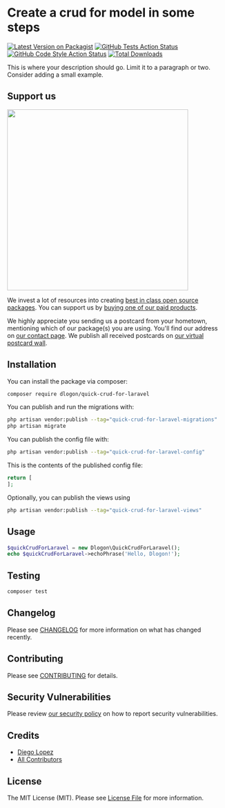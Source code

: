 # Create a crud for model in some steps

[![Latest Version on Packagist](https://img.shields.io/packagist/v/dlogon/quick-crud-for-laravel.svg?style=flat-square)](https://packagist.org/packages/dlogon/quick-crud-for-laravel)
[![GitHub Tests Action Status](https://img.shields.io/github/actions/workflow/status/dlogon/quick-crud-for-laravel/run-tests.yml?branch=main&label=tests&style=flat-square)](https://github.com/dlogon/quick-crud-for-laravel/actions?query=workflow%3Arun-tests+branch%3Amain)
[![GitHub Code Style Action Status](https://img.shields.io/github/actions/workflow/status/dlogon/quick-crud-for-laravel/fix-php-code-style-issues.yml?branch=main&label=code%20style&style=flat-square)](https://github.com/dlogon/quick-crud-for-laravel/actions?query=workflow%3A"Fix+PHP+code+style+issues"+branch%3Amain)
[![Total Downloads](https://img.shields.io/packagist/dt/dlogon/quick-crud-for-laravel.svg?style=flat-square)](https://packagist.org/packages/dlogon/quick-crud-for-laravel)

This is where your description should go. Limit it to a paragraph or two. Consider adding a small example.

## Support us

[<img src="https://github-ads.s3.eu-central-1.amazonaws.com/quick-crud-for-laravel.jpg?t=1" width="419px" />](https://spatie.be/github-ad-click/quick-crud-for-laravel)

We invest a lot of resources into creating [best in class open source packages](https://spatie.be/open-source). You can support us by [buying one of our paid products](https://spatie.be/open-source/support-us).

We highly appreciate you sending us a postcard from your hometown, mentioning which of our package(s) you are using. You'll find our address on [our contact page](https://spatie.be/about-us). We publish all received postcards on [our virtual postcard wall](https://spatie.be/open-source/postcards).

## Installation

You can install the package via composer:

```bash
composer require dlogon/quick-crud-for-laravel
```

You can publish and run the migrations with:

```bash
php artisan vendor:publish --tag="quick-crud-for-laravel-migrations"
php artisan migrate
```

You can publish the config file with:

```bash
php artisan vendor:publish --tag="quick-crud-for-laravel-config"
```

This is the contents of the published config file:

```php
return [
];
```

Optionally, you can publish the views using

```bash
php artisan vendor:publish --tag="quick-crud-for-laravel-views"
```

## Usage

```php
$quickCrudForLaravel = new Dlogon\QuickCrudForLaravel();
echo $quickCrudForLaravel->echoPhrase('Hello, Dlogon!');
```

## Testing

```bash
composer test
```

## Changelog

Please see [CHANGELOG](CHANGELOG.md) for more information on what has changed recently.

## Contributing

Please see [CONTRIBUTING](CONTRIBUTING.md) for details.

## Security Vulnerabilities

Please review [our security policy](../../security/policy) on how to report security vulnerabilities.

## Credits

- [Diego Lopez](https://github.com/dlogon)
- [All Contributors](../../contributors)

## License

The MIT License (MIT). Please see [License File](LICENSE.md) for more information.
